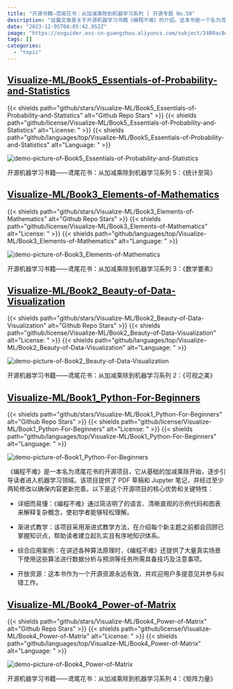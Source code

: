 ```yaml
---
title: "开源书籍—鸢尾花书：从加减乘除到机器学习系列 | 开源专题 No.50"
description: "这篇文章是关于开源机器学习书籍《编程不难》的介绍。这本书是一个名为鸢尾花书的开源项目，从基础的加减乘除开始，逐步引导读者进入机器学习领域。这本书的核心优势和关键特性包括详细易懂的解释、渐进式教学、综合应用案例和开放资源。"
date: "2023-12-05T04:05:42.952Z"
image: "https://osguider.oss-cn-guangzhou.aliyuncs.com/subject/2400ac8e505e265fd19a514541a13199.png"
tags: []
categories:
  - "topic"
---
```


## [Visualize-ML/Book5_Essentials-of-Probability-and-Statistics](https://github.com/Visualize-ML/Book5_Essentials-of-Probability-and-Statistics)

{{< shields path="github/stars/Visualize-ML/Book5_Essentials-of-Probability-and-Statistics" alt="Github Repo Stars" >}} {{< shields path="github/license/Visualize-ML/Book5_Essentials-of-Probability-and-Statistics" alt="License: " >}} {{< shields path="github/languages/top/Visualize-ML/Book5_Essentials-of-Probability-and-Statistics" alt="Language: " >}}

![demo-picture-of-Book5_Essentials-of-Probability-and-Statistics](https://picgo-daily.oss-cn-guangzhou.aliyuncs.com/picgo-daily/2023/5b0dfe3309039009d319a130a91265e1.png)

开源机器学习书籍——鸢尾花书：从加减乘除到机器学习系列 5：《统计至简》
  
## [Visualize-ML/Book3_Elements-of-Mathematics](https://github.com/Visualize-ML/Book3_Elements-of-Mathematics)

{{< shields path="github/stars/Visualize-ML/Book3_Elements-of-Mathematics" alt="Github Repo Stars" >}} {{< shields path="github/license/Visualize-ML/Book3_Elements-of-Mathematics" alt="License: " >}} {{< shields path="github/languages/top/Visualize-ML/Book3_Elements-of-Mathematics" alt="Language: " >}}

![demo-picture-of-Book3_Elements-of-Mathematics](https://picgo-daily.oss-cn-guangzhou.aliyuncs.com/picgo-daily/2023/82135a1776da83f06457a6128c8cbca3.png)

开源机器学习书籍——鸢尾花书：从加减乘除到机器学习系列 3：《数学要素》
  
## [Visualize-ML/Book2_Beauty-of-Data-Visualization](https://github.com/Visualize-ML/Book2_Beauty-of-Data-Visualization)

{{< shields path="github/stars/Visualize-ML/Book2_Beauty-of-Data-Visualization" alt="Github Repo Stars" >}} {{< shields path="github/license/Visualize-ML/Book2_Beauty-of-Data-Visualization" alt="License: " >}} {{< shields path="github/languages/top/Visualize-ML/Book2_Beauty-of-Data-Visualization" alt="Language: " >}}

![demo-picture-of-Book2_Beauty-of-Data-Visualization](https://picgo-daily.oss-cn-guangzhou.aliyuncs.com/picgo-daily/2023/feb644afe449dae9051e037c780ad3b5.png)

开源机器学习书籍——鸢尾花书：从加减乘除到机器学习系列 2：《可视之美》
  
## [Visualize-ML/Book1_Python-For-Beginners](https://github.com/Visualize-ML/Book1_Python-For-Beginners)

{{< shields path="github/stars/Visualize-ML/Book1_Python-For-Beginners" alt="Github Repo Stars" >}} {{< shields path="github/license/Visualize-ML/Book1_Python-For-Beginners" alt="License: " >}} {{< shields path="github/languages/top/Visualize-ML/Book1_Python-For-Beginners" alt="Language: " >}}

![demo-picture-of-Book1_Python-For-Beginners](https://picgo-daily.oss-cn-guangzhou.aliyuncs.com/picgo-daily/2023/8e9fc78cef66bf930b073a41709b53f4.png)

《编程不难》是一本名为鸢尾花书的开源项目，它从基础的加减乘除开始，逐步引导读者进入机器学习领域。该项目提供了 PDF 草稿和 Jupyter 笔记，并经过至少两轮修改以确保内容更新完善。以下是这个开源项目的核心优势和关键特性：

- 详细而易懂：《编程不难》通过简洁明了的语言、清晰直观的示例代码和图表来解释复杂概念，使初学者能够轻松理解。

- 渐进式教学：该项目采用渐进式教学方法，在介绍每个新主题之前都会回顾已掌握知识点，帮助读者建立起扎实且有序地知识体系。

- 综合应用案例：在讲述各种算法原理时，《编程不难》还提供了大量真实场景下使用这些算法进行数据分析与预测等任务所需具备技巧及注意事项。

- 开放资源：这本书作为一个开源资源永远有效，并欢迎用户多提意见并参与纠错工作。
  
## [Visualize-ML/Book4_Power-of-Matrix](https://github.com/Visualize-ML/Book4_Power-of-Matrix)

{{< shields path="github/stars/Visualize-ML/Book4_Power-of-Matrix" alt="Github Repo Stars" >}} {{< shields path="github/license/Visualize-ML/Book4_Power-of-Matrix" alt="License: " >}} {{< shields path="github/languages/top/Visualize-ML/Book4_Power-of-Matrix" alt="Language: " >}}

![demo-picture-of-Book4_Power-of-Matrix](https://picgo-daily.oss-cn-guangzhou.aliyuncs.com/picgo-daily/2023/f5fdc7706e29ce72d41d21f0d7600f69.png)

开源机器学习书籍——鸢尾花书：从加减乘除到机器学习系列 4：《矩阵力量》
  
